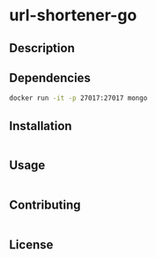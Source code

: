 # url-shortener-go

## Description

## Dependencies

```bash
docker run -it -p 27017:27017 mongo
```

## Installation

```bash

```

## Usage

```bash

```

## Contributing

```bash

```

## License

```bash

```
